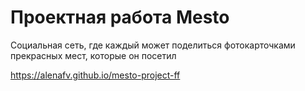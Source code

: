 # Проектная работа Mesto  
Социальная сеть, где каждый может поделиться фотокарточками прекрасных мест, которые он посетил  

https://alenafv.github.io/mesto-project-ff